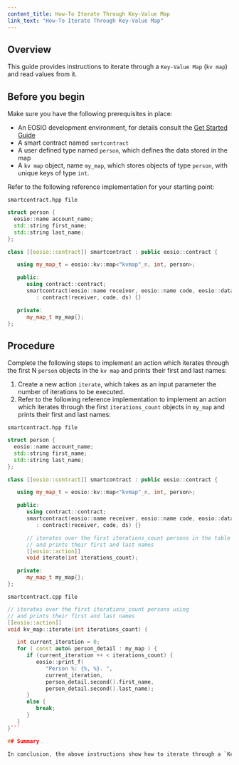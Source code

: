 ```yaml
---
content_title: How-To Iterate Through Key-Value Map
link_text: "How-To Iterate Through Key-Value Map"
---
```


## Overview

This guide provides instructions to iterate through a `Key-Value Map` (`kv map`) and read values from it.

## Before you begin

Make sure you have the following prerequisites in place:

* An EOSIO development environment, for details consult the [Get Started Guide](https://developers.eos.io/welcome/latest/getting-started-guide/index)
* A smart contract named `smrtcontract`
* A user defined type named `person`, which defines the data stored in the map
* A `kv map` object, name `my_map`, which stores objects of type `person`, with unique keys of type `int`.

Refer to the following reference implementation for your starting point:

`smartcontract.hpp file`

```cpp
struct person {
  eosio::name account_name;
  std::string first_name;
  std::string last_name;
};

class [[eosio::contract]] smartcontract : public eosio::contract {

   using my_map_t = eosio::kv::map<"kvmap"_n, int, person>;

   public:
      using contract::contract;
      smartcontract(eosio::name receiver, eosio::name code, eosio::datastream<const char*> ds)
         : contract(receiver, code, ds) {}

   private:
      my_map_t my_map{};
};
```

## Procedure

Complete the following steps to implement an action which iterates through the first N `person` objects in the `kv map` and prints their first and last names:

1. Create a new action `iterate`, which takes as an input parameter the number of iterations to be executed.
2. Refer to the following reference implementation to implement an action which iterates through the first `iterations_count` objects in `my_map` and prints their first and last names:

`smartcontract.hpp file`

```cpp
struct person {
  eosio::name account_name;
  std::string first_name;
  std::string last_name;
};

class [[eosio::contract]] smartcontract : public eosio::contract {

   using my_map_t = eosio::kv::map<"kvmap"_n, int, person>;

   public:
      using contract::contract;
      smartcontract(eosio::name receiver, eosio::name code, eosio::datastream<const char*> ds)
         : contract(receiver, code, ds) {}

      // iterates over the first iterations_count persons in the table
      // and prints their first and last names
      [[eosio::action]]
      void iterate(int iterations_count);

   private:
      my_map_t my_map{};
};
```

`smartcontract.cpp file`

```cpp
// iterates over the first iterations_count persons using
// and prints their first and last names
[[eosio::action]]
void kv_map::iterate(int iterations_count) {

   int current_iteration = 0;
   for ( const auto& person_detail : my_map ) {
      if (current_iteration ++ < iterations_count) {
         eosio::print_f(
            "Person %: {%, %}. ",
            current_iteration,
            person_detail.second().first_name,
            person_detail.second().last_name);
      }
      else {
         break;
      }
   }
}```

## Summary

In conclusion, the above instructions show how to iterate through a `Key-Value Map` (`kv map`) and read values from it.